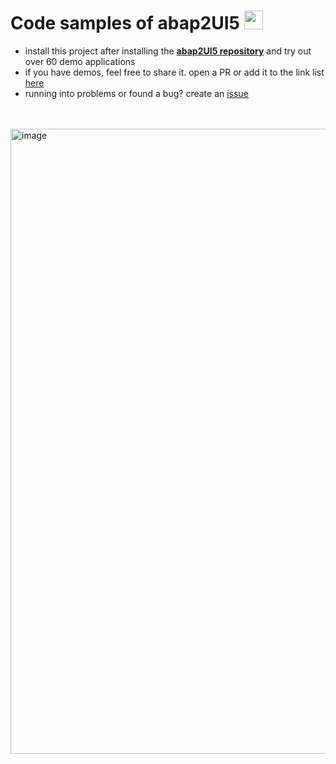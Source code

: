 # Code samples of abap2UI5 <img src="https://github.com/abap2UI5/abap2UI5/assets/102328295/52ac0bb6-a219-4e9d-9e4f-62698dab3063" width="30">

* install this project after installing the [**abap2UI5 repository**](https://github.com/oblomov-dev/ABAP2UI5) and try out over 60 demo applications
* if you have demos, feel free to share it. open a PR or add it to the link list [here](https://github.com/abap2UI5/abap2UI5/blob/main/docs/links.md)
* running into problems or found a bug? create an [issue](https://github.com/abap2UI5/demo-demos/issues)
<br><br><br>
<img width="1000" alt="image" src="https://github.com/abap2UI5/abap2UI5-samples/assets/102328295/0b3b1013-a888-4455-871b-e8b211114753">

